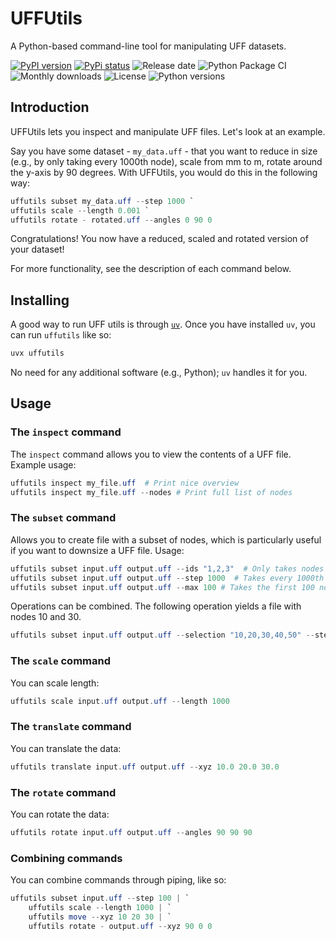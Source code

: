 # UFFUtils

A Python-based command-line tool for manipulating UFF datasets.

[![PyPI version](https://badge.fury.io/py/uffutils.svg)](https://pypi.org/project/uffutils/)
[![PyPi status](https://img.shields.io/pypi/status/uffutils)](https://pypi.org/project/uffutils/)
![Release date](https://img.shields.io/github/release-date-pre/janheindejong/uffutils)
![Python Package CI](https://github.com/janheindejong/uffutils/actions/workflows/python-package.yml/badge.svg?branch=main)
![Monthly downloads](https://img.shields.io/pypi/dm/uffutils)
![License](https://img.shields.io/pypi/l/uffutils)
![Python versions](https://img.shields.io/pypi/pyversions/uffutils)

## Introduction

UFFUtils lets you inspect and manipulate UFF files. Let's look at an example.

Say you have some dataset - `my_data.uff` - that you want to reduce in size (e.g., by only taking every 1000th node), scale from mm to m, rotate around the y-axis by 90 degrees. With UFFUtils, you would do this in the following way:

```powershell
uffutils subset my_data.uff --step 1000 `
uffutils scale --length 0.001 `
uffutils rotate - rotated.uff --angles 0 90 0
```

Congratulations! You now have a reduced, scaled and rotated version of your dataset!

For more functionality, see the description of each command below.

## Installing

A good way to run UFF utils is through [`uv`](https://docs.astral.sh/uv/getting-started/installation/). Once you have installed `uv`, you can run `uffutils` like so:

```powershell
uvx uffutils
```

No need for any additional software (e.g., Python); `uv` handles it for you.

## Usage

### The `inspect` command

The `inspect` command allows you to view the contents of a UFF file. Example usage:

```powershell
uffutils inspect my_file.uff  # Print nice overview 
uffutils inspect my_file.uff --nodes # Print full list of nodes
```

### The `subset` command

Allows you to create file with a subset of nodes, which is particularly useful if you want to downsize a UFF file. Usage:

```powershell
uffutils subset input.uff output.uff --ids "1,2,3"  # Only takes nodes 1, 2 and 3
uffutils subset input.uff output.uff --step 1000  # Takes every 1000th node, starting at 1 
uffutils subset input.uff output.uff --max 100 # Takes the first 100 nodes 
```

Operations can be combined. The following operation yields a file with nodes 10 and 30.

```powershell
uffutils subset input.uff output.uff --selection "10,20,30,40,50" --step 2 --max 2
```

### The `scale` command  

You can scale length:

```powershell
uffutils scale input.uff output.uff --length 1000 
```

### The `translate` command

You can translate the data:

```powershell
uffutils translate input.uff output.uff --xyz 10.0 20.0 30.0 
```

### The `rotate` command

You can rotate the data:

```powershell
uffutils rotate input.uff output.uff --angles 90 90 90
```

### Combining commands

You can combine commands through piping, like so:

```powershell
uffutils subset input.uff --step 100 | `
    uffutils scale --length 1000 | `
    uffutils move --xyz 10 20 30 | `
    uffutils rotate - output.uff --xyz 90 0 0 
```
